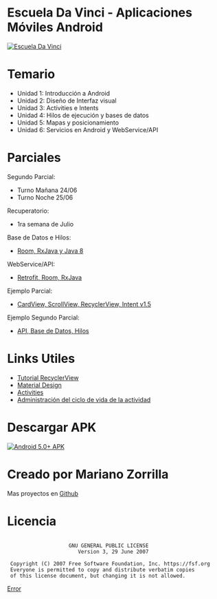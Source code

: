 # Escuela Da Vinci - Aplicaciones Móviles Android

[![Escuela Da Vinci](https://i.imgur.com/kWZBmXQ.jpg)](https://github.com/mkiisoft/davinci "Joke Generator APK")

# Temario

* Unidad 1: Introducción a Android
* Unidad 2: Diseño de Interfaz visual
* Unidad 3: Activities e Intents
* Unidad 4: Hilos de ejecución y bases de datos
* Unidad 5: Mapas y posicionamiento
* Unidad 6: Servicios en Android y WebService/API

# Parciales

Segundo Parcial:
- Turno Mañana 24/06
- Turno Noche 25/06

Recuperatorio:
- 1ra semana de Julio

Base de Datos e Hilos:
- [Room, RxJava y Java 8](http://bit.ly/RoomYRxJavaDavinci)

WebService/API:
- [Retrofit, Room, RxJava](http://bit.ly/ApiOnlineDavinci)

Ejemplo Parcial:
- [CardView, ScrollView, RecyclerView, Intent v1.5](http://bit.ly/davinciejemploparcial)

Ejemplo Segundo Parcial:
- [API, Base de Datos, Hilos](http://bit.ly/SegundoParcialDaVinci)

# Links Utiles

- [Tutorial RecyclerView](https://code.tutsplus.com/es/tutorials/getting-started-with-recyclerview-and-cardview-on-android--cms-23465)
- [Material Design](https://developer.android.com/design/material?hl=es-419)
- [Activities](https://developer.android.com/guide/components/activities.html?hl=es-419)
- [Administración del ciclo de vida de la actividad](https://developer.android.com/training/basics/activity-lifecycle/index.html?hl=es-419)

# Descargar APK
[![Android 5.0+ APK](https://i.imgur.com/sBm241c.png)](http://bit.ly/AndroidDaVinci "Da Vinci Android APK")

# Creado por Mariano Zorrilla

Mas proyectos en [Github](https://github.com/mkiisoft)

# Licencia

```

                    GNU GENERAL PUBLIC LICENSE
                       Version 3, 29 June 2007

 Copyright (C) 2007 Free Software Foundation, Inc. https://fsf.org
 Everyone is permitted to copy and distribute verbatim copies
 of this license document, but changing it is not allowed.
```

[Error](https://drive.google.com/file/d/1jTzhtemUQlBPme-BH5Ct4M0XwSuD9g0b/view?usp=sharing)
